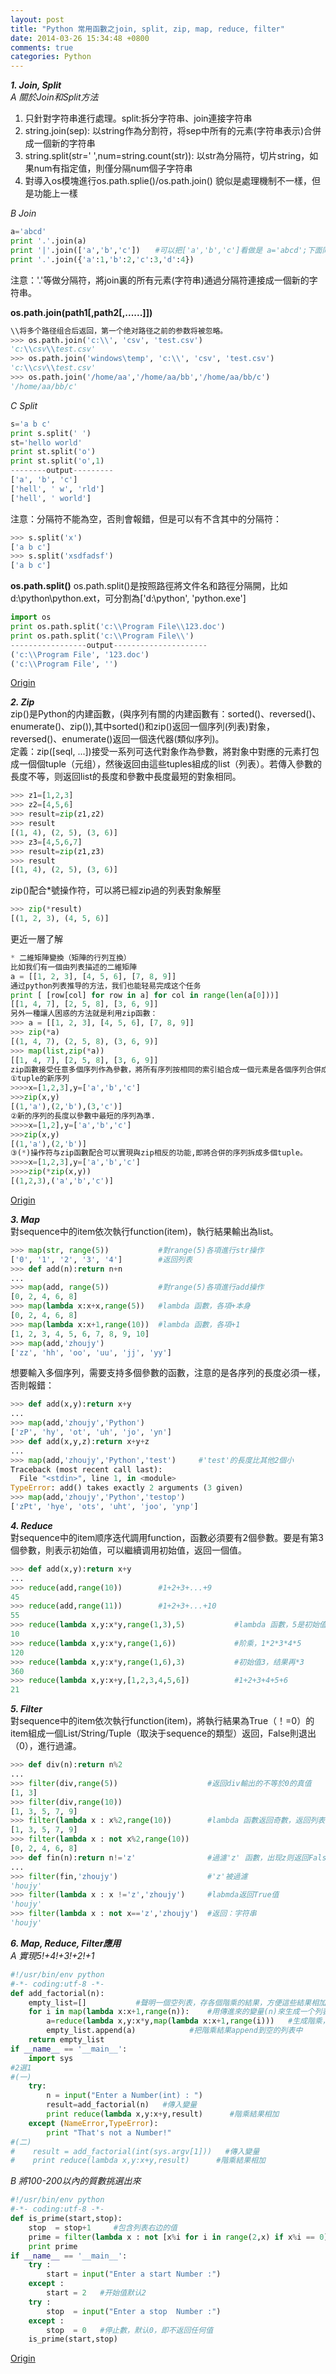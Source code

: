 ```yaml
---
layout: post
title: "Python 常用函數之join, split, zip, map, reduce, filter"
date: 2014-03-26 15:34:48 +0800
comments: true
categories: Python
---
```

***1. Join, Split***  
*A 關於Join和Split方法*  
1) 只針對字符串進行處理。split:拆分字符串、join連接字符串  
2) string.join(sep): 以string作為分割符，将sep中所有的元素(字符串表示)合併成一個新的字符串  
3) string.split(str=' ',num=string.count(str)): 以str為分隔符，切片string，如果num有指定值，則僅分隔num個子字符串  
4) 對導入os模塊進行os.path.splie()/os.path.join() 貌似是處理機制不一樣，但是功能上一樣<!--more-->  
  
*B Join*  
``` python
a='abcd'
print '.'.join(a)   
print '|'.join(['a','b','c'])　　#可以把['a','b','c']看做是 a='abcd';下面同理
print '.'.join({'a':1,'b':2,'c':3,'d':4})
```  
注意：'.'等做分隔符，將join裏的所有元素(字符串)通過分隔符連接成一個新的字符串。  
  
**os.path.join(path1[,path2[,......]])**  
``` python
\\将多个路径组合后返回，第一个绝对路径之前的参数将被忽略。 
>>> os.path.join('c:\\', 'csv', 'test.csv')
'c:\\csv\\test.csv'
>>> os.path.join('windows\temp', 'c:\\', 'csv', 'test.csv')
'c:\\csv\\test.csv'
>>> os.path.join('/home/aa','/home/aa/bb','/home/aa/bb/c')
'/home/aa/bb/c'
```
  
*C Split*  
``` python
s='a b c'
print s.split(' ')
st='hello world'
print st.split('o')
print st.split('o',1)
--------output---------
['a', 'b', 'c']
['hell', ' w', 'rld']
['hell', ' world']
```  
注意：分隔符不能為空，否則會報錯，但是可以有不含其中的分隔符：  
``` python
>>> s.split('x')
['a b c']
>>> s.split('xsdfadsf')
['a b c']
```   
  
**os.path.split()**
os.path.split()是按照路徑將文件名和路徑分隔開，比如d:\\python\\python.ext，可分割為['d:\\python', 'python.exe']  
``` python
import os
print os.path.split('c:\\Program File\\123.doc')
print os.path.split('c:\\Program File\\')
-----------------output---------------------
('c:\\Program File', '123.doc')
('c:\\Program File', '')
```  
[Origin](http://www.cnblogs.com/BeginMan/archive/2013/03/21/2972857.html)  
  
***2. Zip***  
zip()是Python的内建函數，(與序列有關的内建函數有：sorted()、reversed()、enumerate()、zip()),其中sorted()和zip()返回一個序列(列表)對象，reversed()、enumerate()返回一個迭代器(類似序列)。  
定義：zip([seql, ...])接受一系列可迭代對象作為參數，將對象中對應的元素打包成一個個tuple（元组），然後返回由這些tuples組成的list（列表）。若傳入參數的長度不等，则返回list的長度和參數中長度最短的對象相同。  
``` python
>>> z1=[1,2,3]
>>> z2=[4,5,6]
>>> result=zip(z1,z2)
>>> result
[(1, 4), (2, 5), (3, 6)]
>>> z3=[4,5,6,7]
>>> result=zip(z1,z3)
>>> result
[(1, 4), (2, 5), (3, 6)]
```  
zip()配合*號操作符，可以將已經zip過的列表對象解壓  
``` python
>>> zip(*result)
[(1, 2, 3), (4, 5, 6)]
```  
更近一層了解  
``` python
* 二維矩陣變換（矩陣的行列互換）
比如我们有一個由列表描述的二維矩陣
a = [[1, 2, 3], [4, 5, 6], [7, 8, 9]]
通过python列表推导的方法，我们也能轻易完成这个任务
print [ [row[col] for row in a] for col in range(len(a[0]))]
[[1, 4, 7], [2, 5, 8], [3, 6, 9]]
另外一種讓人困惑的方法就是利用zip函數：
>>> a = [[1, 2, 3], [4, 5, 6], [7, 8, 9]]
>>> zip(*a)
[(1, 4, 7), (2, 5, 8), (3, 6, 9)]
>>> map(list,zip(*a))
[[1, 4, 7], [2, 5, 8], [3, 6, 9]]
zip函數接受任意多個序列作為參數，將所有序列按相同的索引組合成一個元素是各個序列合併成的tuple的新序列，新的序列的長度以參數中最短的序列為準。另外(*)操作符与zip函數配合可以實現與zip相反的功能，即將合併的序列拆成多個tuple。
①tuple的新序列
>>>>x=[1,2,3],y=['a','b','c']
>>>zip(x,y)
[(1,'a'),(2,'b'),(3,'c')]
②新的序列的長度以參數中最短的序列為準.
>>>>x=[1,2],y=['a','b','c']
>>>zip(x,y)
[(1,'a'),(2,'b')]
③(*)操作符与zip函數配合可以實現與zip相反的功能,即將合併的序列拆成多個tuple。
>>>>x=[1,2,3],y=['a','b','c']
>>>>zip(*zip(x,y))
[(1,2,3),('a','b','c')]
```  
[Origin](http://www.cnblogs.com/BeginMan/archive/2013/03/14/2959447.html)  
  
***3. Map***  
對sequence中的item依次執行function(item)，執行結果輸出為list。  
``` python
>>> map(str, range(5))           #對range(5)各項進行str操作
['0', '1', '2', '3', '4']        #返回列表
>>> def add(n):return n+n
... 
>>> map(add, range(5))           #對range(5)各項進行add操作
[0, 2, 4, 6, 8]
>>> map(lambda x:x+x,range(5))   #lambda 函數，各項+本身
[0, 2, 4, 6, 8]
>>> map(lambda x:x+1,range(10))  #lambda 函數，各項+1
[1, 2, 3, 4, 5, 6, 7, 8, 9, 10]
>>> map(add,'zhoujy')            
['zz', 'hh', 'oo', 'uu', 'jj', 'yy']
```  
想要輸入多個序列，需要支持多個參數的函數，注意的是各序列的長度必須一樣，否則報錯：  
``` python
>>> def add(x,y):return x+y
... 
>>> map(add,'zhoujy','Python')
['zP', 'hy', 'ot', 'uh', 'jo', 'yn']
>>> def add(x,y,z):return x+y+z
... 
>>> map(add,'zhoujy','Python','test')     #'test'的長度比其他2個小
Traceback (most recent call last):
  File "<stdin>", line 1, in <module>
TypeError: add() takes exactly 2 arguments (3 given)
>>> map(add,'zhoujy','Python','testop')
['zPt', 'hye', 'ots', 'uht', 'joo', 'ynp']
```  
  
***4. Reduce***  
對sequence中的item顺序迭代調用function，函數必須要有2個參數。要是有第3個參數，則表示初始值，可以繼續调用初始值，返回一個值。  
``` python
>>> def add(x,y):return x+y
... 
>>> reduce(add,range(10))        #1+2+3+...+9
45
>>> reduce(add,range(11))        #1+2+3+...+10
55
>>> reduce(lambda x,y:x*y,range(1,3),5)           #lambda 函數，5是初始值， 1*2*5
10
>>> reduce(lambda x,y:x*y,range(1,6))             #阶乘，1*2*3*4*5
120
>>> reduce(lambda x,y:x*y,range(1,6),3)           #初始值3，结果再*3
360
>>> reduce(lambda x,y:x+y,[1,2,3,4,5,6])          #1+2+3+4+5+6
21
```  
  
***5. Filter***  
對sequence中的item依次執行function(item)，將執行結果為True（！=0）的item組成一個List/String/Tuple（取決于sequence的類型）返回，False則退出（0），進行過濾。  
``` python
>>> def div(n):return n%2
... 
>>> filter(div,range(5))                    #返回div輸出的不等於0的真值
[1, 3]
>>> filter(div,range(10))
[1, 3, 5, 7, 9]
>>> filter(lambda x : x%2,range(10))        #lambda 函數返回奇數，返回列表
[1, 3, 5, 7, 9]
>>> filter(lambda x : not x%2,range(10))
[0, 2, 4, 6, 8]
>>> def fin(n):return n!='z'                #過濾'z' 函數，出现z则返回False
... 
>>> filter(fin,'zhoujy')                    #'z'被過濾
'houjy'
>>> filter(lambda x : x !='z','zhoujy')     #labmda返回True值
'houjy'
>>> filter(lambda x : not x=='z','zhoujy')  #返回：字符串
'houjy'
```  
  
***6. Map, Reduce, Filter應用***  
*A 實現5!+4!+3!+2!+1*
``` python
#!/usr/bin/env python
#-*- coding:utf-8 -*-
def add_factorial(n):
    empty_list=[]           #聲明一個空列表，存各個階乘的結果，方便這些結果相加
    for i in map(lambda x:x+1,range(n)):    #用傳進來的變量(n)來生成一个列表，用map讓列表都+1，eg：range(5) => [1,2,3,4,5]
        a=reduce(lambda x,y:x*y,map(lambda x:x+1,range(i)))   #生成階乘，用map去掉列表中的0
        empty_list.append(a)            #把階乘結果append到空的列表中
    return empty_list
if __name__ == '__main__':
    import sys
#2選1
#(一)
    try:
        n = input("Enter a Number(int) : ")
        result=add_factorial(n)   #傳入變量
        print reduce(lambda x,y:x+y,result)      #階乘結果相加
    except (NameError,TypeError):
        print "That's not a Number!"
#(二)
#    result = add_factorial(int(sys.argv[1]))   #傳入變量
#    print reduce(lambda x,y:x+y,result)      #階乘結果相加
```  
  
*B 將100-200以內的質數挑選出來*  
``` python
#!/usr/bin/env python
#-*- coding:utf-8 -*-
def is_prime(start,stop):
    stop  = stop+1     #包含列表右边的值
    prime = filter(lambda x : not [x%i for i in range(2,x) if x%i == 0],range(start,stop))   #取出質數,x从range(start,stop) 取的數
    print prime
if __name__ == '__main__':
    try :
        start = input("Enter a start Number :")
    except :
        start = 2   #开始值默认2
    try :
        stop  = input("Enter a stop  Number :")
    except :
        stop  = 0   #停止數，默认0，即不返回任何值
    is_prime(start,stop)
```  
[Origin](http://www.cnblogs.com/zhoujinyi/archive/2013/06/07/3121976.html)